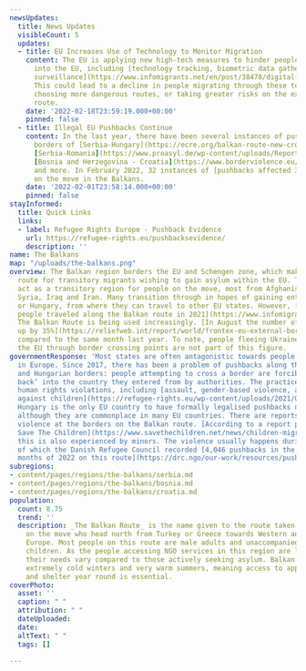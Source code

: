 ```yaml
---
newsUpdates:
  title: News Updates
  visibleCount: 5
  updates:
  - title: EU Increases Use of Technology to Monitor Migration
    content: The EU is applying new high-tech measures to hinder people from crossing
      into the EU, including [technology tracking, biometric data gathering, and drone
      surveillance](https://www.infomigrants.net/en/post/38478/digital-borders-eu-increases-use-of-technology-to-monitor-migration).
      This could lead to a decline in people migrating through these territories,
      choosing more dangerous routes, or taking greater risks on the existing Balkan
      route.
    date: '2022-02-18T23:59:19.000+00:00'
    pinned: false
  - title: Illegal EU Pushbacks Continue
    content: In the last year, there have been several instances of pushbacks at the
      borders of [Serbia-Hungary](https://ecre.org/balkan-route-new-croatian-pushback-revelations-mistreatment-of-people-in-transit-states-block-afghans-but-declare-hospitality-vis-a-vis-ukrainians/),
      [Serbia-Romania](https://www.proasyl.de/wp-content/uploads/Report-pushbacks-from-Romania-to-Serbia_final.pdf),
      [Bosnia and Herzegovina - Croatia](https://www.borderviolence.eu/balkan-regional-report-january-2022/),
      and more. In February 2022, 32 instances of [pushbacks affected 3614 people](https://www.borderviolence.eu/balkan-regional-report-january-2022/)
      on the move in the Balkans.
    date: '2022-02-01T23:58:14.000+00:00'
    pinned: false
stayInformed:
  title: Quick Links
  links:
  - label: Refugee Rights Europe - Pushback Evidence
    url: https://refugee-rights.eu/pushbacksevidence/
    description: ''
name: The Balkans
map: "/uploads/the-balkans.png"
overview: The Balkan region borders the EU and Schengen zone, which makes it a standard
  route for transitory migrants wishing to gain asylum within the EU. The Balkans
  act as a transitory region for people on the move, most from Afghanistan, Pakistan,
  Syria, Iraq and Iran. Many transition through in hopes of gaining entrance to Croatia
  or Hungary, from where they can travel to other EU states. However, [some 60,000
  people traveled along the Balkan route in 2021](https://www.infomigrants.net/en/post/38478/digital-borders-eu-increases-use-of-technology-to-monitor-migration).
  The Balkan Route is being used increasingly. [In August the number of arrivals was
  up by 35%](https://reliefweb.int/report/world/frontex-eu-external-borders-august-highest-number-arrivals-2016)
  compared to the same month last year. To note, people fleeing Ukraine and entering
  the EU through border crossing points are not part of this figure.
governmentResponse: 'Most states are often antagonistic towards people seeking refuge
  in Europe. Since 2017, there has been a problem of pushbacks along the Croatian
  and Hungarian borders: people attempting to cross a border are forcibly ‘pushed
  back’ into the country they entered from by authorities. The practice often constitutes
  human rights violations, including [assault, gender-based violence, and violence
  against children](https://refugee-rights.eu/wp-content/uploads/2021/09/RRE_NoRightsInSight.pdf).
  Hungary is the only EU country to have formally legalised pushbacks nationally,
  although they are commonplace in many EU countries. There are reports of horrific
  violence at the borders on the Balkan route. [According to a report published by
  Save The Children](https://www.savethechildren.net/news/children-migrating-europe-experience-horrific-rates-violence-abuse-and-trauma-report),
  this is also experienced by minors. The violence usually happens during pushbacks,
  of which the Danish Refugee Council recorded [4,046 pushbacks in the first eight
  months of 2022 on this route](https://drc.ngo/our-work/resources/pushbacks/prab/).'
subregions:
- content/pages/regions/the-balkans/serbia.md
- content/pages/regions/the-balkans/bosnia.md
- content/pages/regions/the-balkans/croatia.md
population:
  count: 8.75
  trend: ''
  description: _The Balkan Route_ is the name given to the route taken by many persons
    on the move who head north from Turkey or Greece towards Western and Northern
    Europe. Most people on this route are male adults and unaccompanied or separated
    children. As the people accessing NGO services in this region are largely in transit,
    their needs vary compared to those actively seeking asylum. Balkan countries experience
    extremely cold winters and very warm summers, meaning access to appropriate clothing
    and shelter year round is essential.
coverPhoto:
  asset: ''
  caption: " "
  attribution: " "
  dateUploaded: 
  date: 
  altText: " "
  tags: []

---
```

